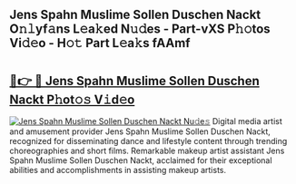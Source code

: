 ## Jens Spahn Muslime Sollen Duschen Nackt O𝚗𝚕yf𝚊ns L𝚎a𝚔ed N𝚞𝚍es - Part-vXS P𝚑𝚘tos Vi𝚍𝚎o - H𝚘𝚝 Part L𝚎a𝚔s fAAmf

# <h2><a href="http://kf3c74s.oniu.top/?m=Jens+Spahn+Muslime+Sollen+Duschen+Nackt">🔗👉 🔴 Jens Spahn Muslime Sollen Duschen Nackt P𝚑ot𝚘𝚜 V𝚒d𝚎o</a></h2>

[![Jens Spahn Muslime Sollen Duschen Nackt Nu𝚍e𝚜](https://i.imgur.com/0qMVB7G.gif)](http://kf3c74s.oniu.top/?m=Jens+Spahn+Muslime+Sollen+Duschen+Nackt)
Digital media artist and amusement provider Jens Spahn Muslime Sollen Duschen Nackt, recognized for disseminating dance and lifestyle content through trending choreographies and short films. Remarkable makeup artist assistant Jens Spahn Muslime Sollen Duschen Nackt, acclaimed for their exceptional abilities and accomplishments in assisting makeup artists.  

